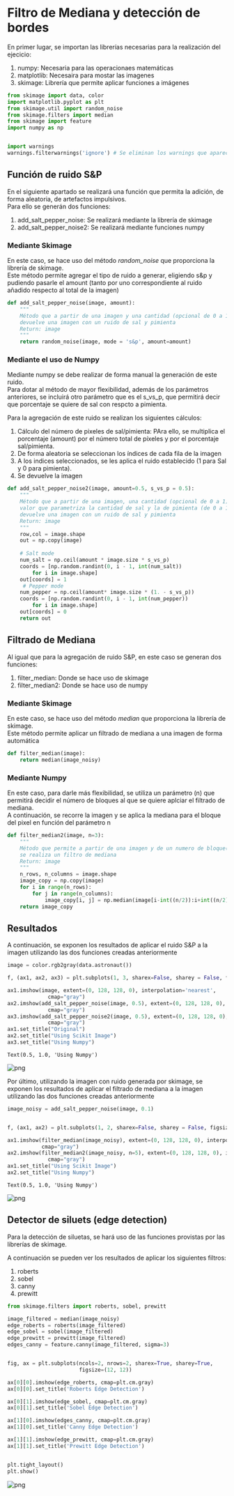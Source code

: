 
# Filtro de Mediana y detección de bordes

En primer lugar, se importan las librerías necesarias para la realización del ejecicio:
1. numpy: Necesaria para las operacionaes matemáticas
2. matplotlib: Necesaira para mostar las imagenes
3. skimage: Librería que permite aplicar funciones a imágenes


```python
from skimage import data, color
import matplotlib.pyplot as plt
from skimage.util import random_noise
from skimage.filters import median
from skimage import feature
import numpy as np


import warnings
warnings.filterwarnings('ignore') # Se eliminan los warnings que aparecen por convergencia para una mejor presentación
```

## Función de ruido S&P

En el siguiente apartado se realizará una función que permita la adición, de forma aleatoria, de artefactos impulsivos.  
Para ello se generán dos funciones:
1. add_salt_pepper_noise: Se realizará mediante la librería de skimage
2. add_salt_pepper_noise2: Se realizará mediante funciones numpy

### Mediante Skimage

En este caso, se hace uso del método *random_noise* que proporciona la librería de skimage.  
Este método permite agregar el tipo de ruido a generar, eligiendo s&p y pudiendo pasarle el amount (tanto por uno correspondiente al ruido añadido respecto al total de la imagen)


```python
def add_salt_pepper_noise(image, amount):
    """
    Método que a partir de una imagen y una cantidad (opcional de 0 a 1)
    devuelve una imagen con un ruido de sal y pimienta
    Return: image
    """
    return random_noise(image, mode = 's&p', amount=amount)
```

### Mediante el uso de Numpy

Mediante numpy se debe realizar de forma manual la generación de este ruido.  
Para dotar al método de mayor flexibilidad, además de los parámetros anteriores, se incluirá otro parámetro que es el s_vs_p, que permitirá decir que porcentaje se quiere de sal con respcto a pimienta.  
  
Para la agregación de este ruido se realizan los siguientes cálculos:
1. Cálculo del número de pixeles de sal/pimienta: PAra ello, se multiplica el porcentaje (amount) por el número total de píxeles y por el porcentaje sal/pimienta.
2. De forma aleatoria se seleccionan los índices de cada fila de la imagen
3. A los indices seleccionados, se les aplica el ruido establecido (1 para Sal y 0 para pimienta).
4. Se devuelve la imagen


```python
def add_salt_pepper_noise2(image, amount=0.5, s_vs_p = 0.5):
    """
    Método que a partir de una imagen, una cantidad (opcional de 0 a 1) y un
    valor que parametriza la cantidad de sal y la de pimienta (de 0 a 1),
    devuelve una imagen con un ruido de sal y pimienta
    Return: image
    """
    row,col = image.shape
    out = np.copy(image)
    
    # Salt mode
    num_salt = np.ceil(amount * image.size * s_vs_p)
    coords = [np.random.randint(0, i - 1, int(num_salt))
        for i in image.shape]
    out[coords] = 1
     # Pepper mode
    num_pepper = np.ceil(amount* image.size * (1. - s_vs_p))
    coords = [np.random.randint(0, i - 1, int(num_pepper))
        for i in image.shape]
    out[coords] = 0
    return out
```

## Filtrado de Mediana

Al igual que para la agregación de ruido S&P, en este caso se generan dos funciones:
1. filter_median: Donde se hace uso de skimage
2. filter_median2: Donde se hace uso de numpy

### Mediante Skimage

En este caso, se hace uso del método *median* que proporciona la librería de skimage.  
Este método permite aplicar un filtrado de mediana a una imagen de forma automática


```python
def filter_median(image):
    return median(image_noisy)
```

### Mediante Numpy

En este caso, para darle más flexibilidad, se utiliza un parámetro (n) que permitirá decidir el número de bloques al que se quiere aplciar el filtrado de mediana.  
A continuación, se recorre la imagen y se aplica la mediana para el bloque del pixel en función del parámetro n


```python
def filter_median2(image, n=3):
    """
    Método que permite a partir de una imagen y de un numero de bloque(opcional)
    se realiza un filtro de mediana
    Return: image
    """
    n_rows, n_columns = image.shape
    image_copy = np.copy(image)
    for i in range(n_rows):
        for j in range(n_columns):
            image_copy[i, j] = np.median(image[i-int((n/2)):i+int((n/2)), j-int((n/2)):j+int((n/2))])
    return image_copy
```

## Resultados

A continuación, se exponen los resultados de aplicar el ruido S&P a la imagen utilizando las dos funciones creadas anteriormente


```python
image = color.rgb2gray(data.astronaut())

f, (ax1, ax2, ax3) = plt.subplots(1, 3, sharex=False, sharey = False, figsize=(15,5))

ax1.imshow(image, extent=(0, 128, 128, 0), interpolation='nearest',
             cmap="gray")
ax2.imshow(add_salt_pepper_noise(image, 0.5), extent=(0, 128, 128, 0), interpolation='nearest',
             cmap="gray")
ax3.imshow(add_salt_pepper_noise2(image, 0.5), extent=(0, 128, 128, 0), interpolation='nearest',
             cmap="gray")
ax1.set_title("Original")
ax2.set_title("Using Scikit Image")
ax3.set_title("Using Numpy")
```




    Text(0.5, 1.0, 'Using Numpy')




![png](output_21_1.png)


Por último, utilizando la imagen con ruido generada por skimage, se exponen los resultados de aplicar el filtrado de mediana a la imagen utilizando las dos funciones creadas anteriormente


```python
image_noisy = add_salt_pepper_noise(image, 0.1)


f, (ax1, ax2) = plt.subplots(1, 2, sharex=False, sharey = False, figsize=(15,5))

ax1.imshow(filter_median(image_noisy), extent=(0, 128, 128, 0), interpolation='nearest',
           cmap="gray")
ax2.imshow(filter_median2(image_noisy, n=5), extent=(0, 128, 128, 0), interpolation='nearest',
             cmap="gray")
ax1.set_title("Using Scikit Image")
ax2.set_title("Using Numpy")
```




    Text(0.5, 1.0, 'Using Numpy')




![png](output_23_1.png)


## Detector de siluets (edge detection)

Para la detección de siluetas, se hará uso de las funciones provistas por las librerías de skimage.  
  
A continuación se pueden ver los resultados de aplicar los siguientes filtros:
1. roberts
2. sobel
3. canny
4. prewitt


```python
from skimage.filters import roberts, sobel, prewitt

image_filtered = median(image_noisy)
edge_roberts = roberts(image_filtered)
edge_sobel = sobel(image_filtered)
edge_prewitt = prewitt(image_filtered)
edges_canny = feature.canny(image_filtered, sigma=3)


fig, ax = plt.subplots(ncols=2, nrows=2, sharex=True, sharey=True,
                       figsize=(12, 12))

ax[0][0].imshow(edge_roberts, cmap=plt.cm.gray)
ax[0][0].set_title('Roberts Edge Detection')

ax[0][1].imshow(edge_sobel, cmap=plt.cm.gray)
ax[0][1].set_title('Sobel Edge Detection')

ax[1][0].imshow(edges_canny, cmap=plt.cm.gray)
ax[1][0].set_title('Canny Edge Detection')

ax[1][1].imshow(edge_prewitt, cmap=plt.cm.gray)
ax[1][1].set_title('Prewitt Edge Detection')


plt.tight_layout()
plt.show()

```


![png](output_26_0.png)



```python

```
